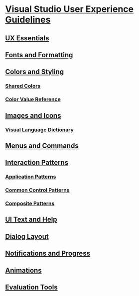 # [Visual Studio User Experience Guidelines](visual-studio-user-experience-guidelines.md)
## [UX Essentials](ux-essentials-for-visual-studio.md)
## [Fonts and Formatting](fonts-and-formatting-for-visual-studio.md)
## [Colors and Styling](colors-and-styling-for-visual-studio.md)
### [Shared Colors](shared-colors-for-visual-studio.md)
### [Color Value Reference](color-value-reference-for-visual-studio.md)
## [Images and Icons](images-and-icons-for-visual-studio.md)
### [Visual Language Dictionary](visual-language-dictionary-for-visual-studio.md)
## [Menus and Commands](menus-and-commands-for-visual-studio.md)
## [Interaction Patterns](interaction-patterns-for-visual-studio.md)
### [Application Patterns](application-patterns-for-visual-studio.md)
### [Common Control Patterns](common-control-patterns-for-visual-studio.md)
### [Composite Patterns](composite-patterns-for-visual-studio.md)
## [UI Text and Help](ui-text-and-help-for-visual-studio.md)
## [Dialog Layout](layout-for-visual-studio.md)
## [Notifications and Progress](notifications-and-progress-for-visual-studio.md)
## [Animations](animations-for-visual-studio.md)
## [Evaluation Tools](evaluation-tools-for-visual-studio.md)
